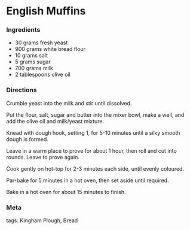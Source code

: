 # English Muffins

### Ingredients
 * 30 grams fresh yeast
 * 900 grams white bread flour
 * 10 grams salt
 * 5 grams sugar
 * 700 grams milk
 * 2 tablespoons olive oil

### Directions

Crumble yeast into the milk and stir until dissolved.

Put the flour, salt, sugar and butter into the mixer bowl, make a well, and add the olive oil and milk/yeast mixture.

Knead with dough hook, setting 1, for 5-10 minutes until a silky smooth dough is formed.

Leave in a warm place to prove for about 1 hour, then roll and cut into rounds.  Leave to prove again.

Cook gently on hot-top for 2-3 minutes each side, until evenly coloured.

Par-bake for 5 minutes in a hot oven, then set aside until required.

Bake in a hot oven for about 15 minutes to finish.

### Meta

tags: Kingham Plough, Bread

